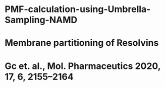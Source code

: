 # PMF-calculation-using-Umbrella-Sampling-NAMD

# Membrane partitioning of Resolvins

# Gc et. al., Mol. Pharmaceutics 2020, 17, 6, 2155–2164
